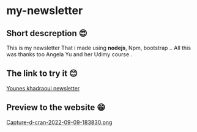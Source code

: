 # my-newsletter
## Short descreption 😍
This is my newsletter That i made using **nodejs**, Npm, bootstrap .. All this was thanks too Angela Yu and her Udimy course .
## The link to try it 😊
[Younes khadraoui newsletter](https://younes-newsletter5.cyclic.app/)
## Preview to the website 😁
[Capture-d-cran-2022-09-09-183830.png](https://i.postimg.cc/5yY5pFjB/Capture-d-cran-2022-09-09-183830.png)
